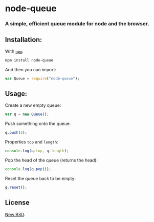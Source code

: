 # node-queue
### A simple, efficient queue module for node and the browser.

## Installation:
With [`npm`](https://www.npmjs.org/):
```bash
npm install node-queue
```
And then you can import:
```javascript
var Queue = require("node-queue");
```
## Usage:

Create a new empty queue:

```javascript
var q = new Queue();
```

Push something onto the queue:

```javascript
q.push(2);
```

Properties `top` and `length`:

```javascript
console.log(q.top, q.length);
```
Pop the head of the queue (returns the head):

```javascript
console.log(q.pop());
```

Reset the queue back to be empty:

```javascript
q.reset();
```

## License

[New BSD](LICENSE).
